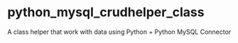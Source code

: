 # python_mysql_crudhelper_class
A class helper that work with data using Python + Python MySQL Connector
